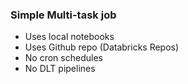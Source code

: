 ### Simple Multi-task job
- Uses local notebooks
- Uses Github repo (Databricks Repos)
- No cron schedules
- No DLT pipelines